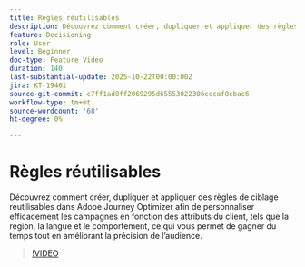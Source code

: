 ```yaml
---
title: Règles réutilisables
description: Découvrez comment créer, dupliquer et appliquer des règles de ciblage réutilisables dans Adobe Journey Optimizer afin de personnaliser efficacement les campagnes en fonction des attributs du client, tels que la région, la langue et le comportement, ce qui vous permet de gagner du temps tout en améliorant la précision de l’audience.
feature: Decisioning
role: User
level: Beginner
doc-type: Feature Video
duration: 140
last-substantial-update: 2025-10-22T00:00:00Z
jira: KT-19461
source-git-commit: c7ff1ad8ff2069295d65553022306cccaf8cbac6
workflow-type: tm+mt
source-wordcount: '68'
ht-degree: 0%

---
```



# Règles réutilisables

Découvrez comment créer, dupliquer et appliquer des règles de ciblage réutilisables dans Adobe Journey Optimizer afin de personnaliser efficacement les campagnes en fonction des attributs du client, tels que la région, la langue et le comportement, ce qui vous permet de gagner du temps tout en améliorant la précision de l’audience.

>[!VIDEO](https://video.tv.adobe.com/v/3476127/?learn=on&enablevpops)
